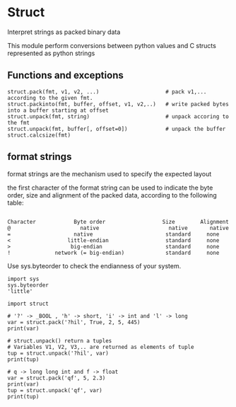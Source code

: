 # Struct
Interpret strings as packed binary data

This module perform conversions between python values and C structs represented as python strings

## Functions and exceptions
```
struct.pack(fmt, v1, v2, ...)                     # pack v1,... according to the given fmt.
struct.packinto(fmt, buffer, offset, v1, v2,..)   # write packed bytes into a buffer starting at offset
struct.unpack(fmt, string)                        # unpack accoring to the fmt
struct.unpack(fmt, buffer[, offset=0])            # unpack the buffer
struct.calcsize(fmt)

```
## format strings
format strings are the mechanism used to specify the expected layout

the first character of the format string 
can be used to indicate the byte order, size and alignment of the packed data, according to the following table:
```

Character            Byte order	                 Size   	 Alignment
@	                   native                      native	    native
=                    native             	      standard	   none
<	               little-endian                  standard     none
>	                big-endian	                  standard     none
!	           network (= big-endian)             standard	   none
```
Use sys.byteorder to check the endianness of your system.
```
import sys
sys.byteorder
'little'
```

```
import struct 
  
# '?' -> _BOOL , 'h' -> short, 'i' -> int and 'l' -> long 
var = struct.pack('?hil', True, 2, 5, 445) 
print(var) 
  
# struct.unpack() return a tuples 
# Variables V1, V2, V3,.. are returned as elements of tuple 
tup = struct.unpack('?hil', var) 
print(tup) 
  
# q -> long long int and f -> float 
var = struct.pack('qf', 5, 2.3) 
print(var) 
tup = struct.unpack('qf', var) 
print(tup) 
```
